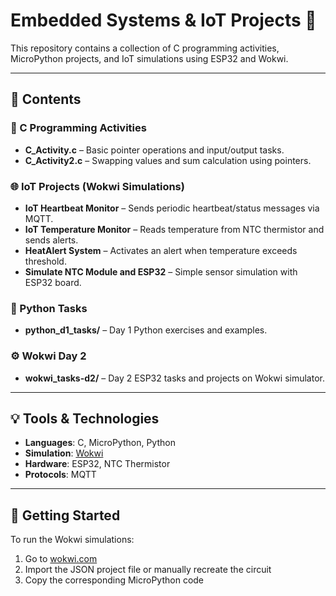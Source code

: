 # Embedded Systems & IoT Projects 🚀

This repository contains a collection of C programming activities, MicroPython projects, and IoT simulations using ESP32 and Wokwi.

---

## 📁 Contents

### 🧠 C Programming Activities
- **C_Activity.c** – Basic pointer operations and input/output tasks.
- **C_Activity2.c** – Swapping values and sum calculation using pointers.

### 🌐 IoT Projects (Wokwi Simulations)
- **IoT Heartbeat Monitor** – Sends periodic heartbeat/status messages via MQTT.
- **IoT Temperature Monitor** – Reads temperature from NTC thermistor and sends alerts.
- **HeatAlert System** – Activates an alert when temperature exceeds threshold.
- **Simulate NTC Module and ESP32** – Simple sensor simulation with ESP32 board.

### 🐍 Python Tasks
- **python_d1_tasks/** – Day 1 Python exercises and examples.

### ⚙️ Wokwi Day 2
- **wokwi_tasks-d2/** – Day 2 ESP32 tasks and projects on Wokwi simulator.

---

## 💡 Tools & Technologies
- **Languages**: C, MicroPython, Python  
- **Simulation**: [Wokwi](https://wokwi.com/)  
- **Hardware**: ESP32, NTC Thermistor  
- **Protocols**: MQTT

---

## 📌 Getting Started
To run the Wokwi simulations:
1. Go to [wokwi.com](https://wokwi.com/)
2. Import the JSON project file or manually recreate the circuit
3. Copy the corresponding MicroPython code
